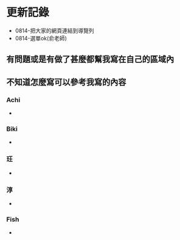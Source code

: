 # 更新記錄
- 0814-把大家的網頁連結到導覽列
- 0814-選單ok(俞老師)

## 有問題或是有做了甚麼都幫我寫在自己的區域內
## 不知道怎麼寫可以參考我寫的內容

### Achi
-  
### Biki
- 
### 玨
- 
### 淳
- 
### Fish
- 

